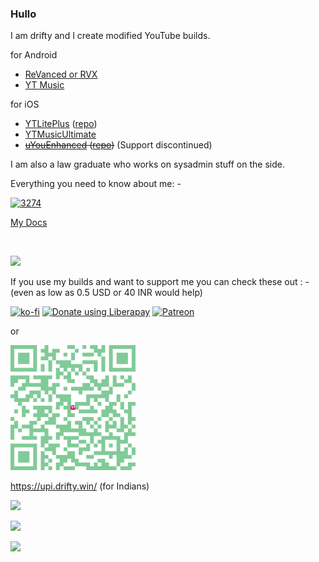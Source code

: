 ### Hullo

I am drifty and I create modified YouTube builds. 

for Android 
- [ReVanced or RVX](https://github.com/driftywinds/yt-builds/releases)
- [YT Music](https://github.com/driftywinds/YTm-builds/)
  
for iOS
- [YTLitePlus](https://ios.drifty.win/view/app/?source=https://driftywinds.github.io/AltStore/apps.json&id=com.google.ios.youtubeytlp) ([repo](https://github.com/driftywinds/YTLitePlus/))
- [YTMusicUltimate](https://ios.drifty.win/view/app/?source=https://driftywinds.github.io/AltStore/apps.json&id=com.google.ios.youtubemusic)
- ~~[uYouEnhanced](https://ios.drifty.win/view/app/?source=https://driftywinds.github.io/AltStore/apps.json&id=com.google.ios.youtube) ([repo](https://github.com/driftywinds/uYouEnhanced))~~ (Support discontinued)

I am also a law graduate who works on sysadmin stuff on the side.

Everything you need to know about me: - 

<a href="https://www.003274.xyz/" target="_blank"><img alt= "3274" src="https://i.ibb.co/3TfCh7r/small.png"></a>

[My Docs](https://docs.drifty.win)

</br>

![](https://komarev.com/ghpvc/?username=driftywinds&label=Page+Views&color=brightgreen&style=for-the-badge)

If you use my builds and want to support me you can check these out : - (even as low as 0.5 USD or 40 INR would help)

[![ko-fi](https://ko-fi.com/img/githubbutton_sm.svg)](https://ko-fi.com/driftywinds) <noscript><a href="https://liberapay.com/driftywinds/donate" target="_blank"><img alt="Donate using Liberapay" src="https://liberapay.com/assets/widgets/donate.svg"></a></noscript> <noscript><a href="https://www.patreon.com/bePatron?u=67102544" data-patreon-widget-type="become-patron-button" target="_blank"><img alt="Patreon" src="https://i.ibb.co/th46pRP/30-height.png"></a></noscript> 

or

<img alt="UPI" src="https://raw.githubusercontent.com/driftywinds/driftywinds/main/Images/dwUPI100x100(2).svg"></a></noscript> 

https://upi.drifty.win/ (for Indians)

<div align="left">
  <img src="https://stats.drifty.win/api?username=driftywinds&show_icons=true&count_private=true&theme=omni&include_all_commits=true" />
</div>

![](https://gamer2810.github.io/steam-miniprofile/?interactive=true&accountId=437560357)

![](https://hit.yhype.me/github/profile?user_id=63164617)
